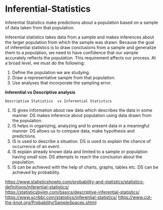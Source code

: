 # Inferential-Statistics


Inferential Statistics make predictions about a population based on a sample of data taken from that population. 

Inferential statistics takes data from a sample and makes inferences about the larger population from which the sample was drawn. Because the goal of inferential statistics is to draw conclusions from a sample and generalize them to a population, we need to have confidence that our sample accurately reflects the population. This requirement affects our process. At a broad level, we must do the following:

1. Define the population we are studying.
2. Draw a representative sample from that population.
3. Use analyses that incorporate the sampling error.


**Inferential vs Descriptive analysis**

	Descriptive Statistics	vs Inferential Statistics
1.	IS gives information about raw data which describes the data in some manner.	DS makes inference about population using data drawn from the population.
2.	IS helps in organizing, analyzing and to present data in a meaningful manner.	DS allows us to compare data, make hypothesis and predictions.
3.	IS is used to describe a situation.	DS is used to explain the chance of occurrence of an event.
4.	IS explain already known data and limited to a sample or population having small size.	DS attempts to reach the conclusion about the population.
5.	IS can be achieved with the help of charts, graphs, tables etc.	DS can be achieved by probability.


https://www.statisticshowto.com/probability-and-statistics/statistics-definitions/inferential-statistics/
https://statisticsbyjim.com/basics/descriptive-inferential-statistics/
https://www.scribbr.com/statistics/inferential-statistics/
https://www.cut-the-knot.org/Probability/SampleSpaces.shtml
